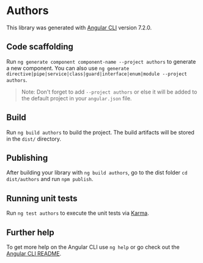 # Authors

This library was generated with [Angular CLI](https://github.com/angular/angular-cli) version 7.2.0.

## Code scaffolding

Run `ng generate component component-name --project authors` to generate a new component. You can also use `ng generate directive|pipe|service|class|guard|interface|enum|module --project authors`.

> Note: Don't forget to add `--project authors` or else it will be added to the default project in your `angular.json` file.

## Build

Run `ng build authors` to build the project. The build artifacts will be stored in the `dist/` directory.

## Publishing

After building your library with `ng build authors`, go to the dist folder `cd dist/authors` and run `npm publish`.

## Running unit tests

Run `ng test authors` to execute the unit tests via [Karma](https://karma-runner.github.io).

## Further help

To get more help on the Angular CLI use `ng help` or go check out the [Angular CLI README](https://github.com/angular/angular-cli/blob/master/README.md).
